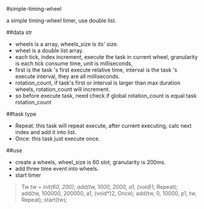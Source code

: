 #simple-timing-wheel

a simple timing-wheel timer, use double list.

##data str
- wheels is a array, wheels_size is its' size.
- wheel is a double list array.
- each tick, index increment, execute the task in current wheel, granularity is each tick consume time, unit is milliseconds, 
- first is the task 's first execute relative time, interval is the task 's execute interval, they are all milliseconds.
- rotation_count, if task's first or interval is larger than max duration wheels, rotation_count will increment.
- so before execute task, need check if global rotation_count is equal task rotation_count

##task type 

- Repeat: this task will repeat execute, after current executing, calc next index and add it into list.
- Once: this task just execute once.

##use
- create a wheels, wheel_size is 60 slot, granularity is 200ms.
- add three time event into wheels.
- start timer

>Tw *tw = init(60, 200);
add(tw, 1000, 2000, a1, (void*)1, Repeat); 
add(tw, 100000, 200000, a1, (void*)2, Once); 
add(tw, 0, 10000, p1, tw, Repeat); 
start(tw);

